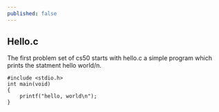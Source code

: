 ```yaml
---
published: false
---
```


## Hello.c

The first problem set of cs50 starts with hello.c a simple program which prints the statment hello world/n.

	#include <stdio.h>
	int main(void)
	{
    	printf("hello, world\n");
	}






